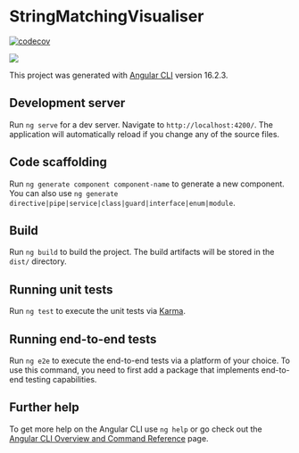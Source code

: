 # StringMatchingVisualiser

[![codecov](https://codecov.io/gh/interysy/4th-year-project-string-matching-visualiser/graph/branch/devops-codecov-109/badge.svg?token=KXXJVM1ZMC)](https://codecov.io/gh/interysy/4th-year-project-string-matching-visualiser)

<a>
<img src="https://codecov.io/gh/interysy/4th-year-project-string-matching-visualiser/branch/devops-codecov-109/graphs/sunburst.svg?token=KXXJVM1ZMC"/>
</a>

This project was generated with [Angular CLI](https://github.com/angular/angular-cli) version 16.2.3.

## Development server

Run `ng serve` for a dev server. Navigate to `http://localhost:4200/`. The application will automatically reload if you change any of the source files.

## Code scaffolding

Run `ng generate component component-name` to generate a new component. You can also use `ng generate directive|pipe|service|class|guard|interface|enum|module`.

## Build

Run `ng build` to build the project. The build artifacts will be stored in the `dist/` directory.

## Running unit tests

Run `ng test` to execute the unit tests via [Karma](https://karma-runner.github.io).

## Running end-to-end tests

Run `ng e2e` to execute the end-to-end tests via a platform of your choice. To use this command, you need to first add a package that implements end-to-end testing capabilities.

## Further help

To get more help on the Angular CLI use `ng help` or go check out the [Angular CLI Overview and Command Reference](https://angular.io/cli) page.
